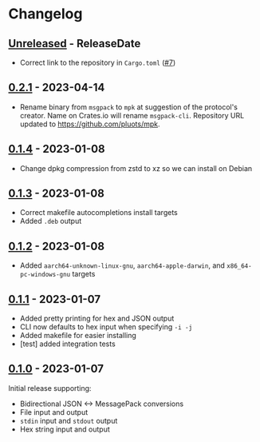 # Changelog

<!-- next-header -->

## [Unreleased] - ReleaseDate

- Correct link to the repository in `Cargo.toml`
  ([#7](https://github.com/pluots/mpk/pull/7))


## [0.2.1] - 2023-04-14

- Rename binary from `msgpack` to `mpk` at suggestion of the protocol's creator.
  Name on Crates.io will rename `msgpack-cli`. Repository URL updated to
  <https://github.com/pluots/mpk>.

## [0.1.4] - 2023-01-08

- Change dpkg compression from zstd to xz so we can install on Debian

## [0.1.3] - 2023-01-08

- Correct makefile autocompletions install targets
- Added `.deb` output

## [0.1.2] - 2023-01-08

- Added `aarch64-unknown-linux-gnu`, `aarch64-apple-darwin`, and
  `x86_64-pc-windows-gnu` targets


## [0.1.1] - 2023-01-07

- Added pretty printing for hex and JSON output
- CLI now defaults to hex input when specifying `-i -j`
- Added makefile for easier installing
- [test] added integration tests


## [0.1.0] - 2023-01-07

Initial release supporting:

- Bidirectional JSON <-> MessagePack conversions
- File input and output
- `stdin` input and `stdout` output
- Hex string input and output


<!-- next-url -->
[Unreleased]: https://github.com/pluots/msgpack-cli/compare/v0.2.1...HEAD
[0.2.1]: https://github.com/pluots/mpk/compare/v0.1.4...v0.2.1
[0.1.4]: https://github.com/pluots/mpk/compare/v0.1.3...v0.1.4
[0.1.3]: https://github.com/pluots/mpk/compare/v0.1.2...v0.1.3
[0.1.2]: https://github.com/pluots/mpk/compare/v0.1.1...v0.1.2
[0.1.1]: https://github.com/pluots/mpk/compare/v0.1.0...v0.1.1
[0.1.0]: https://github.com/pluots/mpk/compare/3fb7ec2a...v0.1.0
